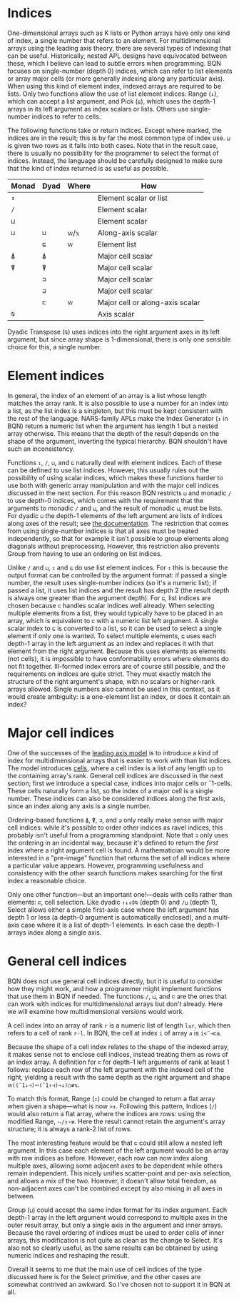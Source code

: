 # Indices

One-dimensional arrays such as K lists or Python arrays have only one kind of index, a single number that refers to an element. For multidimensional arrays using the leading axis theory, there are several types of indexing that can be useful. Historically, nested APL designs have equivocated between these, which I believe can lead to subtle errors when programming. BQN focuses on single-number (depth 0) indices, which can refer to list elements or array major cells (or more generally indexing along any particular axis). When using this kind of element index, indexed arrays are required to be lists. Only two functions allow the use of list element indices: Range (`↕`), which can accept a list argument, and Pick (`⊑`), which uses the depth-1 arrays in its left argument as index scalars or lists. Others use single-number indices to refer to cells.

The following functions take or return indices. Except where marked, the indices are in the result; this is by far the most common type of index use. `⊔` is given two rows as it falls into both cases. Note that in the result case, there is usually no possibility for the programmer to select the format of indices. Instead, the language should be carefully designed to make sure that the kind of index returned is as useful as possible.

| Monad | Dyad | Where   | How
|-------|------|---------|--------------------------
|  `↕`  |      |         | Element scalar or list
|  `/`  |      |         | Element scalar
|  `⊔`  |      |         | Element scalar
|  `⊔`  | `⊔`  | `𝕨`/`𝕩` | Along-axis scalar
|       | `⊑`  | `𝕨`     | Element list
|  `⍋`  | `⍋`  |         | Major cell scalar
|  `⍒`  | `⍒`  |         | Major cell scalar
|       | `⊐`  |         | Major cell scalar
|       | `⊒`  |         | Major cell scalar
|       | `⊏`  | `𝕨`     | Major cell or along-axis scalar
|  `⍉`  |      |         | Axis scalar

Dyadic Transpose (`⍉`) uses indices into the right argument axes in its left argument, but since array shape is 1-dimensional, there is only one sensible choice for this, a single number.

# Element indices

In general, the index of an element of an array is a list whose length matches the array rank. It is also possible to use a number for an index into a list, as the list index is a singleton, but this must be kept consistent with the rest of the language. NARS-family APLs make the Index Generator (`↕` in BQN) return a numeric list when the argument has length 1 but a nested array otherwise. This means that the depth of the result depends on the shape of the argument, inverting the typical hierarchy. BQN shouldn't have such an inconsistency.

Functions `↕`, `/`, `⊔`, and `⊑` naturally deal with element indices. Each of these can be defined to use list indices. However, this usually rules out the possibility of using scalar indices, which makes these functions harder to use both with generic array manipulation and with the major cell indices discussed in the next section. For this reason BQN restricts `⊔` and monadic `/` to use depth-0 indices, which comes with the requirement that the arguments to monadic `/` and `⊔`, and the result of monadic `⊔`, must be lists. For dyadic `⊔` the depth-1 elements of the left argument are lists of indices along axes of the result; see [the documentation](group.md#multidimensional-grouping). The restriction that comes from using single-number indices is that all axes must be treated independently, so that for example it isn't possible to group elements along diagonals without preprocessing. However, this restriction also prevents Group from having to use an ordering on list indices.

Unlike `/` and `⊔`, `↕` and `⊑` do use list element indices. For `↕` this is because the output format can be controlled by the argument format: if passed a single number, the result uses single-number indices (so it's a numeric list); if passed a list, it uses list indices and the result has depth 2 (the result depth is always one greater than the argument depth). For `⊑`, list indices are chosen because `⊏` handles scalar indices well already. When selecting multiple elements from a list, they would typically have to be placed in an array, which is equivalent to `⊏` with a numeric list left argument. A single scalar index to `⊑` is converted to a list, so it can be used to select a single element if only one is wanted. To select multiple elements, `⊑` uses each depth-1 array in the left argument as an index and replaces it with that element from the right argument. Because this uses elements as elements (not cells), it is impossible to have conformability errors where elements do not fit together. Ill-formed index errors are of course still possible, and the requirements on indices are quite strict. They must exactly match the structure of the right argument's shape, with no scalars or higher-rank arrays allowed. Single numbers also cannot be used in this context, as it would create ambiguity: is a one-element list an index, or does it contain an index?

# Major cell indices

One of the successes of the [leading axis model](https://aplwiki.com/wiki/Leading_axis_theory) is to introduce a kind of index for multidimensional arrays that is easier to work with than list indices. The model introduces [cells](https://aplwiki.com/wiki/Cell), where a cell index is a list of any length up to the containing array's rank. General cell indices are discussed in the next section; first we introduce a special case, indices into major cells or ¯1-cells. These cells naturally form a list, so the index of a major cell is a single number. These indices can also be considered indices along the first axis, since an index along any axis is a single number.

Ordering-based functions `⍋`, `⍒`, `⊐`, and `⊒` only really make sense with major cell indices: while it's possible to order other indices as ravel indices, this probably isn't useful from a programming standpoint. Note that `⊐` only uses the ordering in an incidental way, because it's defined to return the *first* index where a right argument cell is found. A mathematician would be more interested in a "pre-image" function that returns the set of all indices where a particular value appears. However, programming usefulness and consistency with the other search functions makes searching for the first index a reasonable choice.

Only one other function—but an important one!—deals with cells rather than elements: `⊏`, cell selection. Like dyadic `↑↓↕⌽⍉` (depth 0) and `/⊔` (depth 1), Select allows either a simple first-axis case where the left argument has depth 1 or less (a depth-0 argument is automatically enclosed), and a multi-axis case where it is a list of depth-1 elements. In each case the depth-1 arrays index along a single axis.

# General cell indices

BQN does not use general cell indices directly, but it is useful to consider how they might work, and how a programmer might implement functions that use them in BQN if needed. The functions `/`, `⊔`, and `⊏` are the ones that can work with indices for multidimensional arrays but don't already. Here we will examine how multidimensional versions would work.

A cell index into an array of rank `r` is a numeric list of length `l≤r`, which then refers to a cell of rank `r-l`. In BQN, the cell at index `i` of array `a` is `i<¨⊸⊏a`.

Because the shape of a cell index relates to the shape of the indexed array, it makes sense not to enclose cell indices, instead treating them as rows of an index array. A definition for `⊏` for depth-1 left arguments of rank at least 1 follows: replace each row of the left argument with the indexed cell of the right, yielding a result with the same depth as the right argument and shape `𝕨((¯1↓⊣)∾(¯1↑⊣)⊸↓)○≢𝕩`.

To match this format, Range (`↕`) could be changed to return a flat array when given a shape—what is now `>↕`. Following this pattern, Indices (`/`) would also return a flat array, where the indices are rows: using the modified Range, `⥊/↕∘≢`. Here the result cannot retain the argument's array structure; it is always a rank-2 list of rows.

The most interesting feature would be that `⊏` could still allow a nested left argument. In this case each element of the left argument would be an array with row indices as before. However, each row can now index along multiple axes, allowing some adjacent axes to be dependent while others remain independent. This nicely unifies scatter-point and per-axis selection, and allows a mix of the two. However, it doesn't allow total freedom, as non-adjacent axes can't be combined except by also mixing in all axes in between.

Group (`⊔`) could accept the same index format for its index argument. Each depth-1 array in the left argument would correspond to multiple axes in the outer result array, but only a single axis in the argument and inner arrays. Because the ravel ordering of indices must be used to order cells of inner arrays, this modification is not quite as clean as the change to Select. It's also not so clearly useful, as the same results can be obtained by using numeric indices and reshaping the result.

Overall it seems to me that the main use of cell indices of the type discussed here is for the Select primitive, and the other cases are somewhat contrived an awkward. So I've chosen not to support it in BQN at all.
